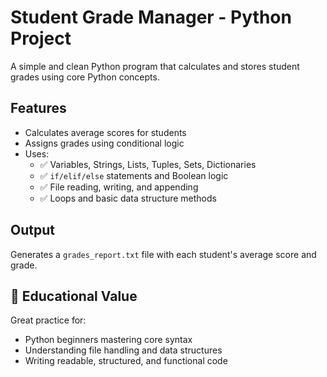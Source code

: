 #  Student Grade Manager - Python Project

A simple and clean Python program that calculates and stores student grades using core Python concepts.

##  Features
- Calculates average scores for students
- Assigns grades using conditional logic
- Uses:
  - ✅ Variables, Strings, Lists, Tuples, Sets, Dictionaries
  - ✅ `if/elif/else` statements and Boolean logic
  - ✅ File reading, writing, and appending
  - ✅ Loops and basic data structure methods

## Output
Generates a `grades_report.txt` file with each student's average score and grade.

## 🧠 Educational Value
Great practice for:
- Python beginners mastering core syntax
- Understanding file handling and data structures
- Writing readable, structured, and functional code

